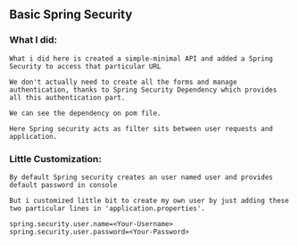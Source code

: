 ## Basic Spring Security

### What I did:
    What i did here is created a simple-minimal API and added a Spring Security to access that particular URL

    We don't actually need to create all the forms and manage authentication, thanks to Spring Security Dependency which provides all this authentication part.

    We can see the dependency on pom file.

    Here Spring security acts as filter sits between user requests and application.


### Little Customization:
    By default Spring security creates an user named user and provides default password in console

    But i customized little bit to create my own user by just adding these two particular lines in 'application.properties'.

```
spring.security.user.name=<Your-Username>
spring.security.user.password=<Your-Password>
```

